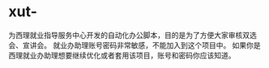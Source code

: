 # xut-
为西理就业指导服务中心开发的自动化办公脚本，目的是为了方便大家审核双选会、宣讲会。
就业办助理账号密码非常敏感，不能加入到这个项目中。
如果你是西理就业办助理想要继续优化或者套用该项目，账号和密码你应该知道。
